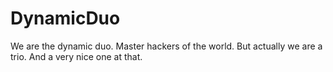 # DynamicDuo

We are the dynamic duo. Master hackers of the world. But actually we are a trio. And a very nice one at that.
